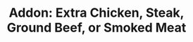 ---
title: "Addon: Extra Chicken, Steak, Ground Beef, or Smoked Meat"
description: ""
price_s: "2½"
price_m: "3"
price_l: "3½"
price_xl: "4"
weight: "17"
---